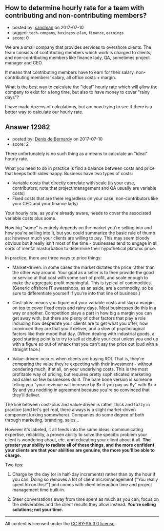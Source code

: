 ## How to determine hourly rate for a team with contributing and non-contributing members?

- posted by: [sandman](https://stackexchange.com/users/194597/sandman) on 2017-07-10
- tagged: `tech-company`, `business-plan`, `finance`, `earnings`
- score: 0

<p>We are a small company that provides services to overshore clients. The team consists of contributing members which work is charged to clients, and non-contributing members like finance lady, QA, sometimes project manager and CEO. </p>

<p>It means that contributing members have to earn for their salary, non-contributing members' salary, all office costs + margin.</p>

<p>What is the best way to calculate the "ideal" hourly rate which will allow the company to exist for a long time, but also to have money to cover "rainy days"?</p>

<p>I have made dozens of calculations, but am now trying to see if there is a better way to calculate our hourly rate. </p>



## Answer 12982

- posted by: [Denis de Bernardy](https://stackexchange.com/users/182468/denis-de-bernardy) on 2017-07-10
- score: 2

<p>There unfortunately is no such thing as a means to calculate an "ideal" hourly rate.</p>

<p>What you need to do in practice is find a balance between costs and price that keeps both sides happy. Business have two types of costs:</p>

<ul>
<li>Variable costs that directly correlate with scale (in your case, contributors; note that project management and QA usually are variable costs)</li>
<li>Fixed costs that are there regardless (in your case, non-contributors like your CEO and your finance lady)</li>
</ul>

<p>Your hourly rate, as you're already aware, needs to cover the associated variable costs plus some.</p>

<p>How big "some" is entirely depends on the market you're selling into and how you're selling into it, but you could summarize the basic rule of thumb as: however much your clients are willing to pay. This may seem bloody obvious but it really isn't most of the time - businesses tend to engage in all sorts of mental masturbation to determine their hypothetical platonic price.</p>

<p>In practice, there are three ways to price things:</p>

<ul>
<li><p>Market-driven: in some cases the market dictates the price rather than the other way around. Your goal as a seller is to then provide the good or service at that cost with some sort of profit, and scale enough to make the aggregate profit meaningful. This is typical of commodities. (Generic offshore IT sweatshops, as an aside, are a commodity, so be sure to differentiate yourself if you're into that line of business.)</p></li>
<li><p>Cost-plus: means you figure out your variable costs and slap a margin on top to cover fixed costs and rainy days. Most businesses do this in a way or another. Competition plays a part in how big a margin you can get away with, but there are plenty of other factors that play a role including how desperate your clients are to get what you offer, how convinced they are that you'll deliver, and a slew of psychological factors like their mood that day. (When dealing with industrial goods, a good starting point is to try to sell at double your cost unless you end up with a figure so out of whack that you can't say the price out loud with a straight face.)</p></li>
<li><p>Value-driven: occurs when clients are buying ROI. That is, they're comparing the value they're expecting with their investment - without pondering much, if at all, on your underlying costs. This is the most profitable way of pricing, but requires pretty sophisticated marketing and sales so few businesses do it. The bare bone version is someone telling you "your revenue will increase by $x if you pay us $y" with $x > $y and you nodding in agreement because you're so convinced that they'll deliver.</p></li>
</ul>

<p>The line between cost-plus and value-driven is rather thick and fuzzy in practice (and let's get real, there always is a slight market-driven component lurking somewhere). Companies do some degree of both through marketing, branding, sales...</p>

<p>However it's labeled, it all feeds into the same ideas: communicating expertise, reliability, a proven ability to solve the specific problem your client is wondering about, etc. and educating your client about it all. <strong>The greater your ability to radiate all of these things, and the more confident your clients are that your abilities are genuine, the more you'll be able to charge.</strong></p>

<p>Two tips:</p>

<ol>
<li><p>Charge by the day (or in half-day increments) rather than by the hour if you can. Doing so removes a lot of client micromanagement ("You really spent 5h on this?") and comes with client interaction time and project management time built-in.</p></li>
<li><p>Steer conversations away from time spent as much as you can; focus on the deliverables and the client results they allow instead. <strong>You're selling solutions; not your time.</strong></p></li>
</ol>




---

All content is licensed under the [CC BY-SA 3.0 license](https://creativecommons.org/licenses/by-sa/3.0/).
